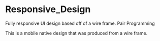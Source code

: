 # Responsive_Design
Fully responsive UI design based off of a wire frame. Pair Programming

This is a mobile native design that was produced from a wire frame. 

